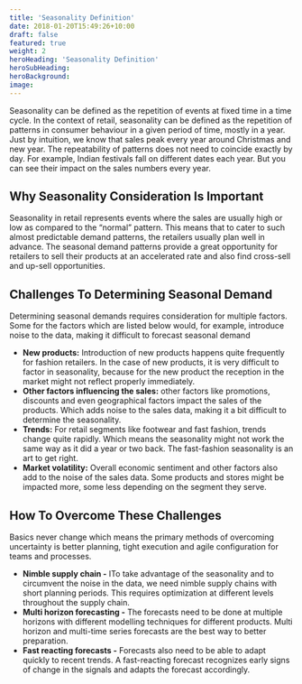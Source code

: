 ```yaml
---
title: 'Seasonality Definition'
date: 2018-01-20T15:49:26+10:00
draft: false
featured: true
weight: 2
heroHeading: 'Seasonality Definition'
heroSubHeading: 
heroBackground: 
image: 
---
```



Seasonality can be defined as the repetition of events at fixed time in a time cycle. In the context of retail, seasonality can be defined as the repetition of patterns in consumer behaviour in a given period of time, mostly in a year. Just by intuition, we know that sales peak every year around Christmas and new year. The repeatability of patterns does not need to coincide exactly by day. For example, Indian festivals fall on different dates each year. But you can see their impact on the sales numbers every year.

## Why Seasonality Consideration Is Important
Seasonality in retail represents events where the sales are usually high or low as compared to the “normal” pattern. This means that to cater to such almost predictable demand patterns, the retailers usually plan well in advance. The seasonal demand patterns provide a great opportunity for retailers to sell their products at an accelerated rate and also find cross-sell and up-sell opportunities.

## Challenges To Determining Seasonal Demand
Determining seasonal demands requires consideration for multiple factors. Some for the factors which are listed below would, for example, introduce noise to the data, making it difficult to forecast seasonal demand

- **New products:**
Introduction of new products happens quite frequently for fashion retailers. In the case of new products, it is very difficult to factor in seasonality, because for the new product the reception in the market might not reflect properly immediately.
- **Other factors influencing the sales:**
other factors like promotions, discounts and even geographical factors impact the sales of the products. Which adds noise to the sales data, making it a bit difficult to determine the seasonality.
- **Trends:**
For retail segments like footwear and fast fashion, trends change quite rapidly. Which means the seasonality might not work the same way as it did a year or two back. The fast-fashion seasonality is an art to get right.
- **Market volatility:**
Overall economic sentiment and other factors also add to the noise of the sales data. Some products and stores might be impacted more, some less depending on the segment they serve.

## How To Overcome These Challenges
Basics never change which means the primary methods of overcoming uncertainty is better planning, tight execution and agile configuration for teams and processes.

- **Nimble supply chain -**
ITo take advantage of the seasonality and to circumvent the noise in the data, we need nimble supply chains with short planning periods. This requires optimization at different levels throughout the supply chain.
- **Multi horizon forecasting -**
The forecasts need to be done at multiple horizons with different modelling techniques for different products. Multi horizon and multi-time series forecasts are the best way to better preparation.
- **Fast reacting forecasts -**
Forecasts also need to be able to adapt quickly to recent trends. A fast-reacting forecast recognizes early signs of change in the signals and adapts the forecast accordingly.